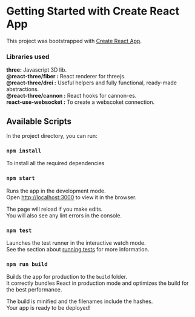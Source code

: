 # Getting Started with Create React App

This project was bootstrapped with [Create React App](https://github.com/facebook/create-react-app).

### Libraries used

**three:** Javascript 3D lib.\
**@react-three/fiber :** React renderer for threejs.\
**@react-three/drei :** Useful helpers and fully functional, ready-made abstractions.\
**@react-three/cannon :** React hooks for cannon-es.\
**react-use-websocket :** To create a webscoket connection.

## Available Scripts

In the project directory, you can run:

### `npm install`

To install all the required dependencies

### `npm start`

Runs the app in the development mode.\
Open [http://localhost:3000](http://localhost:3000) to view it in the browser.

The page will reload if you make edits.\
You will also see any lint errors in the console.

### `npm test`

Launches the test runner in the interactive watch mode.\
See the section about [running tests](https://facebook.github.io/create-react-app/docs/running-tests) for more information.

### `npm run build`

Builds the app for production to the `build` folder.\
It correctly bundles React in production mode and optimizes the build for the best performance.

The build is minified and the filenames include the hashes.\
Your app is ready to be deployed!
